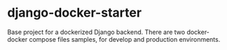 # django-docker-starter

Base project for a dockerized Django backend.
There are two docker-docker compose files samples, for develop and production environments. 

